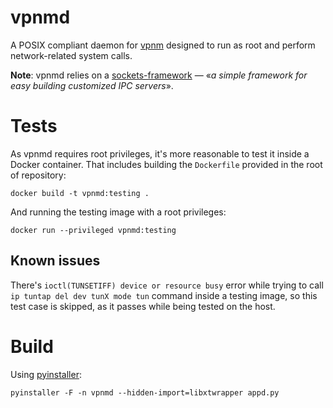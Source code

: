 # vpnmd

A POSIX compliant daemon for [vpnm](https://github.com/anatolio-deb/vpnm) designed to run as root and perform network-related system calls.

**Note**: vpnmd relies on a [sockets-framework](https://github.com/anatolio-deb/sockets-framework) — «*a simple framework for easy building customized IPC servers*».

# Tests

As vpnmd requires root privileges, it's more reasonable to test it inside a Docker container. That includes building the `Dockerfile` provided in the root of repository:

```
docker build -t vpnmd:testing .
```

And running the testing image with a root privileges:

```
docker run --privileged vpnmd:testing
```

## Known issues

There's `ioctl(TUNSETIFF) device or resource busy` error while trying to call `ip tuntap del dev tunX mode tun` command inside a testing image, so this test case is skipped, as it passes while being tested on the host.

# Build

Using [pyinstaller](https://www.pyinstaller.org/):

```
pyinstaller -F -n vpnmd --hidden-import=libxtwrapper appd.py
```